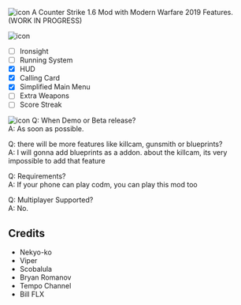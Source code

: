 ![icon](https://media.discordapp.net/attachments/1035699016022904905/1038619539845419078/20221106_090218.png)
A Counter Strike 1.6 Mod with Modern Warfare 2019 Features. (WORK IN PROGRESS)

![icon](https://media.discordapp.net/attachments/1035699016022904905/1038622500625592381/20221106_091413.png)
* [ ] Ironsight
* [ ] Running System
* [x] HUD
* [x] Calling Card
* [x] Simplified Main Menu
* [ ] Extra Weapons
* [ ] Score Streak

![icon](https://media.discordapp.net/attachments/1035699016022904905/1038622500835299431/20221106_091427.png)
Q: When Demo or Beta release?                                
A: As soon as possible.

Q: there will be more features like killcam, gunsmith or blueprints?                                
A: I will gonna add blueprints as a addon. about the killcam, its very impossible to add that feature

Q: Requirements?                                
A: If your phone can play codm, you can play this mod too

Q: Multiplayer Supported?                                
A: No.

## Credits
- Nekyo-ko                           
- Viper                           
- Scobalula                           
- Bryan Romanov                           
- Tempo Channel                           
- Bill FLX
